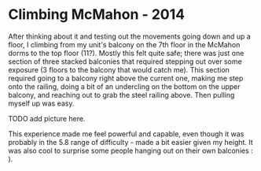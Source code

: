 # Climbing McMahon - 2014

After thinking about it and testing out the movements going down and up a
floor, I climbing from my unit's balcony on the 7th floor in the McMahon dorms
to the top floor (11?).  Mostly this felt quite safe; there was just one
section of three stacked balconies that required stepping out over some
exposure (3 floors to the balcony that would catch me).  This section required
going to a balcony right above the current one, making me step onto the
railing, doing a bit of an undercling on the bottom on the upper balcony, and
reaching out to grab the steel railing above.  Then pulling myself up was easy.

TODO add picture here.

This experience made me feel powerful and capable, even though it was probably
in the 5.8 range of difficulty - made a bit easier given my height.  It was
also cool to surprise some people hanging out on their own balconies : ).  



